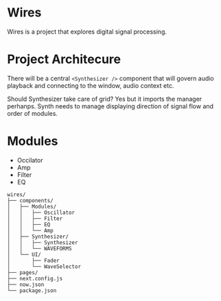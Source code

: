 # Wires
Wires is a project that explores digital signal processing.


# Project Architecure
There will be a central ```<Synthesizer />``` component that will govern 
audio playback and connecting to the window, audio context etc.

Should Synthesizer take care of grid? Yes but it imports the manager perhanps.
Synth needs to manage displaying direction of signal flow and order of modules.

# Modules
* Occilator
* Amp
* Filter
* EQ

```
wires/
├── components/
│   ├── Modules/
│   │   ├── Oscillator
│   │   ├── Filter
│   │   ├── EQ
│   │   └── Amp
│   ├── Synthesizer/
│   │   ├── Synthesizer
│   │   └── WAVEFORMS
│   └── UI/
│       ├── Fader
│       └── WaveSelector
├── pages/
├── next.config.js
├── now.json
└── package.json
```
